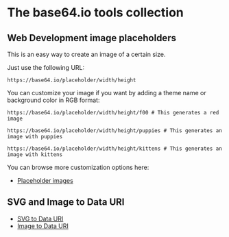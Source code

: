 
# The base64.io tools collection

## Web Development image placeholders

This is an easy way to create an image of a certain size.

Just use the following URL:

    https://base64.io/placeholder/width/height

You can customize your image if you want by adding a theme name or background color in RGB format:

    https://base64.io/placeholder/width/height/f00 # This generates a red image

    https://base64.io/placeholder/width/height/puppies # This generates an image with puppies

    https://base64.io/placeholder/width/height/kittens # This generates an image with kittens

You can browse more customization options here:

- [Placeholder images](/placeholder-images)

## SVG and Image to Data URI

- [SVG to Data URI](/svg-to-data-uri)
- [Image to Data URI](/image-to-data-uri)
